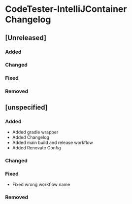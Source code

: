 # CodeTester-IntelliJContainer Changelog

## [Unreleased]
### Added

### Changed

### Fixed

### Removed
## [unspecified]

### Added

- Added gradle wrapper
- Added Changelog
- Added main build and release workflow
- Added Renovate Config

### Changed

### Fixed

- Fixed wrong workflow name

### Removed
